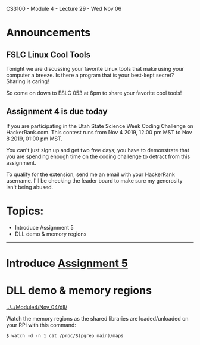 CS3100 - Module 4 - Lecture 29 - Wed Nov 06

# Announcements

## FSLC Linux Cool Tools

Tonight we are discussing your favorite Linux tools that make using your
computer a breeze.  Is there a program that is your best-kept secret?
Sharing is caring!

So come on down to ESLC 053 at 6pm to share your favorite cool tools!


## Assignment 4 is due today

If you are participating in the Utah State Science Week Coding Challenge on
HackerRank.com.  This contest runs from Nov 4 2019, 12:00 pm MST to Nov 8 2019,
01:00 pm MST.

You can't just sign up and get two free days; you have to demonstrate that you
are spending enough time on the coding challenge to detract from this
assignment.

To qualify for the extension, send me an email with your HackerRank username.
I'll be checking the leader board to make sure my generosity isn't being
abused.



# Topics:
* Introduce Assignment 5
* DLL demo & memory regions


----------------------------------------------------------------------------
# Introduce [Assignment 5](https://usu.instructure.com/courses/547959/assignments/2699286)


# DLL demo & memory regions

[../../Module4/Nov_04/dll/](../../Module4/Nov_04/dll/)


Watch the memory regions as the shared libraries are loaded/unloaded on your
RPi with this command:

    $ watch -d -n 1 cat /proc/$(pgrep main)/maps


